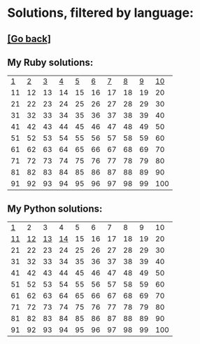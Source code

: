 # Solutions, filtered by language:

## [[Go back]](README.md)

## My Ruby solutions:
|                              |                              |                              |                              |                              |                              |                              |                              |                              |                                |
| ---------------------------- | ---------------------------- | ---------------------------- | ---------------------------- | ---------------------------- | ---------------------------- | ---------------------------- | ---------------------------- | ---------------------------- | ------------------------------ |
| [1](solutions/001/solve1.rb) | [2](solutions/002/solve2.rb) | [3](solutions/003/solve3.rb) | [4](solutions/004/solve4.rb) | [5](solutions/005/solve5.rb) | [6](solutions/006/solve6.rb) | [7](solutions/007/solve7.rb) | [8](solutions/008/solve8.rb) | [9](solutions/009/solve9.rb) | [10](solutions/010/solve10.rb) |
| 11                           | 12                           | 13                           | 14                           | 15                           | 16                           | 17                           | 18                           | 19                           | 20                             |
| 21                           | 22                           | 23                           | 24                           | 25                           | 26                           | 27                           | 28                           | 29                           | 30                             |
| 31                           | 32                           | 33                           | 34                           | 35                           | 36                           | 37                           | 38                           | 39                           | 40                             |
| 41                           | 42                           | 43                           | 44                           | 45                           | 46                           | 47                           | 48                           | 49                           | 50                             |
| 51                           | 52                           | 53                           | 54                           | 55                           | 56                           | 57                           | 58                           | 59                           | 60                             |
| 61                           | 62                           | 63                           | 64                           | 65                           | 66                           | 67                           | 68                           | 69                           | 70                             |
| 71                           | 72                           | 73                           | 74                           | 75                           | 76                           | 77                           | 78                           | 79                           | 80                             |
| 81                           | 82                           | 83                           | 84                           | 85                           | 86                           | 87                           | 88                           | 89                           | 90                             |
| 91                           | 92                           | 93                           | 94                           | 95                           | 96                           | 97                           | 98                           | 99                           | 100                            |


## My Python solutions:
|                                |                                |                                |                                |    |    |    |    |    |     |
| ------------------------------ | ------------------------------ | ------------------------------ | ------------------------------ | -- | -- | -- | -- | -- | --- |
| [1](solutions/001/solve1.py)   | 2                              | 3                              | 4                              | 5  | 6  | 7  | 8  | 9  | 10  |
| [11](solutions/011/solve11.py) | [12](solutions/012/solve12.py) | [13](solutions/013/solve13.py) | [14](solutions/014/solve14.py) | 15 | 16 | 17 | 18 | 19 | 20  |
| 21                             | 22                             | 23                             | 24                             | 25 | 26 | 27 | 28 | 29 | 30  |
| 31                             | 32                             | 33                             | 34                             | 35 | 36 | 37 | 38 | 39 | 40  |
| 41                             | 42                             | 43                             | 44                             | 45 | 46 | 47 | 48 | 49 | 50  |
| 51                             | 52                             | 53                             | 54                             | 55 | 56 | 57 | 58 | 59 | 60  |
| 61                             | 62                             | 63                             | 64                             | 65 | 66 | 67 | 68 | 69 | 70  |
| 71                             | 72                             | 73                             | 74                             | 75 | 76 | 77 | 78 | 79 | 80  |
| 81                             | 82                             | 83                             | 84                             | 85 | 86 | 87 | 88 | 89 | 90  |
| 91                             | 92                             | 93                             | 94                             | 95 | 96 | 97 | 98 | 99 | 100 |

